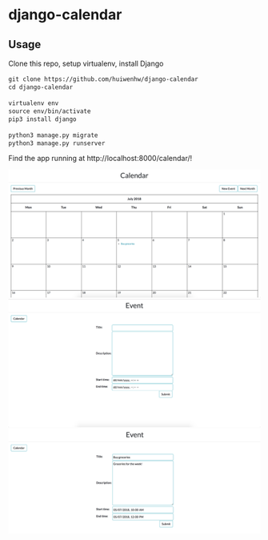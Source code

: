 # django-calendar

## Usage
Clone this repo, setup virtualenv, install Django
```
git clone https://github.com/huiwenhw/django-calendar
cd django-calendar

virtualenv env
source env/bin/activate
pip3 install django

python3 manage.py migrate
python3 manage.py runserver
```
Find the app running at http://localhost:8000/calendar/!

<img src=/images/calendar_v2.0.png/>
<img src=/images/calendar_v2.0_form_new.png/>
<img src=/images/calendar_v2.0_form_edit.png/>
